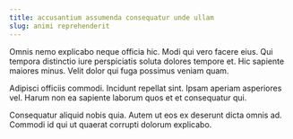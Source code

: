 ```yaml
---
title: accusantium assumenda consequatur unde ullam
slug: animi reprehenderit
---
```


Omnis nemo explicabo neque officia hic. Modi qui vero facere eius. Qui tempora distinctio iure perspiciatis soluta dolores tempore et. Hic sapiente maiores minus. Velit dolor qui fuga possimus veniam quam.

Adipisci officiis commodi. Incidunt repellat sint. Ipsam aperiam asperiores vel. Harum non ea sapiente laborum quos et et consequatur qui.

Consequatur aliquid nobis quia. Autem ut eos ex deserunt dicta omnis ad. Commodi id qui ut quaerat corrupti dolorum explicabo.
